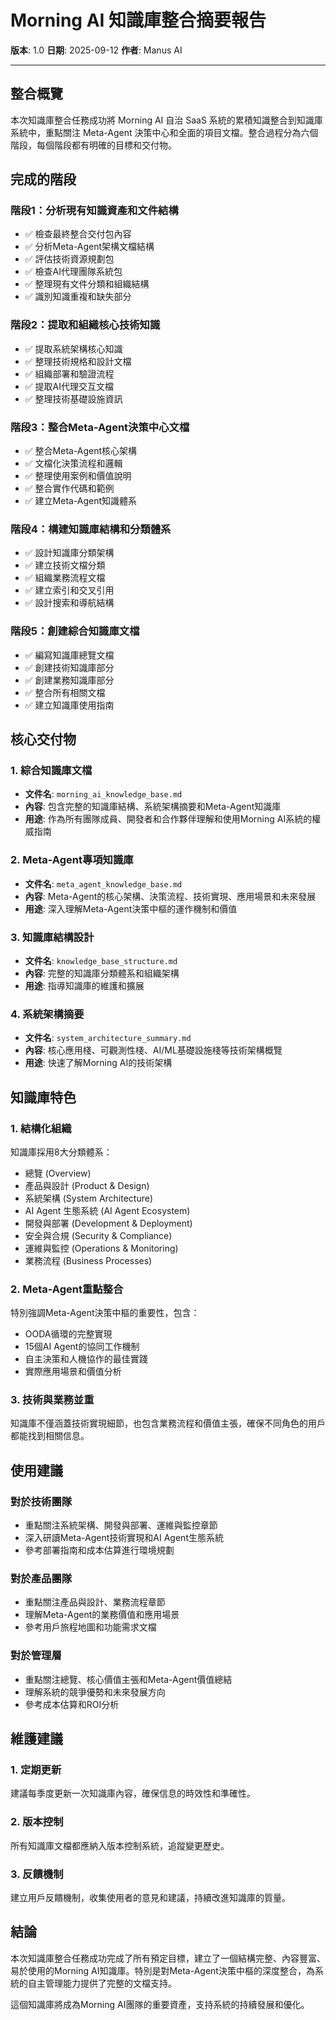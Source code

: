 # Morning AI 知識庫整合摘要報告

**版本**: 1.0
**日期**: 2025-09-12
**作者**: Manus AI

---

## 整合概覽

本次知識庫整合任務成功將 Morning AI 自治 SaaS 系統的累積知識整合到知識庫系統中，重點關注 Meta-Agent 決策中心和全面的項目文檔。整合過程分為六個階段，每個階段都有明確的目標和交付物。

## 完成的階段

### 階段1：分析現有知識資產和文件結構
- ✅ 檢查最終整合交付包內容
- ✅ 分析Meta-Agent架構文檔結構
- ✅ 評估技術資源規劃包
- ✅ 檢查AI代理團隊系統包
- ✅ 整理現有文件分類和組織結構
- ✅ 識別知識重複和缺失部分

### 階段2：提取和組織核心技術知識
- ✅ 提取系統架構核心知識
- ✅ 整理技術規格和設計文檔
- ✅ 組織部署和驗證流程
- ✅ 提取AI代理交互文檔
- ✅ 整理技術基礎設施資訊

### 階段3：整合Meta-Agent決策中心文檔
- ✅ 整合Meta-Agent核心架構
- ✅ 文檔化決策流程和邏輯
- ✅ 整理使用案例和價值說明
- ✅ 整合實作代碼和範例
- ✅ 建立Meta-Agent知識體系

### 階段4：構建知識庫結構和分類體系
- ✅ 設計知識庫分類架構
- ✅ 建立技術文檔分類
- ✅ 組織業務流程文檔
- ✅ 建立索引和交叉引用
- ✅ 設計搜索和導航結構

### 階段5：創建綜合知識庫文檔
- ✅ 編寫知識庫總覽文檔
- ✅ 創建技術知識庫部分
- ✅ 創建業務知識庫部分
- ✅ 整合所有相關文檔
- ✅ 建立知識庫使用指南

## 核心交付物

### 1. 綜合知識庫文檔
- **文件名**: `morning_ai_knowledge_base.md`
- **內容**: 包含完整的知識庫結構、系統架構摘要和Meta-Agent知識庫
- **用途**: 作為所有團隊成員、開發者和合作夥伴理解和使用Morning AI系統的權威指南

### 2. Meta-Agent專項知識庫
- **文件名**: `meta_agent_knowledge_base.md`
- **內容**: Meta-Agent的核心架構、決策流程、技術實現、應用場景和未來發展
- **用途**: 深入理解Meta-Agent決策中樞的運作機制和價值

### 3. 知識庫結構設計
- **文件名**: `knowledge_base_structure.md`
- **內容**: 完整的知識庫分類體系和組織架構
- **用途**: 指導知識庫的維護和擴展

### 4. 系統架構摘要
- **文件名**: `system_architecture_summary.md`
- **內容**: 核心應用棧、可觀測性棧、AI/ML基礎設施棧等技術架構概覽
- **用途**: 快速了解Morning AI的技術架構

## 知識庫特色

### 1. 結構化組織
知識庫採用8大分類體系：
- 總覽 (Overview)
- 產品與設計 (Product & Design)
- 系統架構 (System Architecture)
- AI Agent 生態系統 (AI Agent Ecosystem)
- 開發與部署 (Development & Deployment)
- 安全與合規 (Security & Compliance)
- 運維與監控 (Operations & Monitoring)
- 業務流程 (Business Processes)

### 2. Meta-Agent重點整合
特別強調Meta-Agent決策中樞的重要性，包含：
- OODA循環的完整實現
- 15個AI Agent的協同工作機制
- 自主決策和人機協作的最佳實踐
- 實際應用場景和價值分析

### 3. 技術與業務並重
知識庫不僅涵蓋技術實現細節，也包含業務流程和價值主張，確保不同角色的用戶都能找到相關信息。

## 使用建議

### 對於技術團隊
- 重點關注系統架構、開發與部署、運維與監控章節
- 深入研讀Meta-Agent技術實現和AI Agent生態系統
- 參考部署指南和成本估算進行環境規劃

### 對於產品團隊
- 重點關注產品與設計、業務流程章節
- 理解Meta-Agent的業務價值和應用場景
- 參考用戶旅程地圖和功能需求文檔

### 對於管理層
- 重點關注總覽、核心價值主張和Meta-Agent價值總結
- 理解系統的競爭優勢和未來發展方向
- 參考成本估算和ROI分析

## 維護建議

### 1. 定期更新
建議每季度更新一次知識庫內容，確保信息的時效性和準確性。

### 2. 版本控制
所有知識庫文檔都應納入版本控制系統，追蹤變更歷史。

### 3. 反饋機制
建立用戶反饋機制，收集使用者的意見和建議，持續改進知識庫的質量。

## 結論

本次知識庫整合任務成功完成了所有預定目標，建立了一個結構完整、內容豐富、易於使用的Morning AI知識庫。特別是對Meta-Agent決策中樞的深度整合，為系統的自主管理能力提供了完整的文檔支持。

這個知識庫將成為Morning AI團隊的重要資產，支持系統的持續發展和優化。

